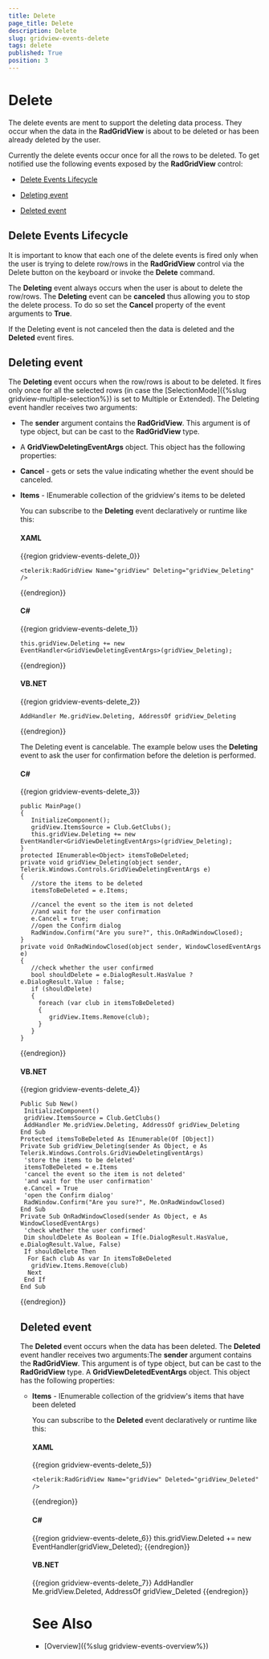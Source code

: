 ```yaml
---
title: Delete
page_title: Delete
description: Delete
slug: gridview-events-delete
tags: delete
published: True
position: 3
---
```


# Delete

The delete events are ment to support the deleting data process. They occur when the data in the __RadGridView__ is about to be deleted or has been already deleted by the user.

Currently the delete events occur once for all the rows to be deleted. To get notified use the following events exposed by the __RadGridView__ control:

* [Delete Events Lifecycle](#delete-events-lifecycle)

* [Deleting event](#deleting-event)

* [Deleted event](#deleted-event)

## Delete Events Lifecycle

It is important to know that each one of the delete events is fired only when the user is trying to delete row/rows in the __RadGridView__ control via the Delete button on the keyboard or invoke the __Delete__ command.

The __Deleting__ event always occurs when the user is about to delete the row/rows. The __Deleting__ event can be __canceled__ thus allowing you to stop the delete process. To do so set the __Cancel__ property of the event arguments to __True__.

If the Deleting event is not canceled then the data is deleted and the __Deleted__ event fires.

## Deleting event

The __Deleting__ event occurs when the row/rows is about to be deleted. It fires only once for all the selected rows (in case the [SelectionMode]({%slug gridview-multiple-selection%}) is set to Multiple or Extended). The Deleting event handler receives two arguments:

* The __sender__ argument contains the __RadGridView__. This argument is of type object, but can be cast to the __RadGridView__ type. 


* A __GridViewDeletingEventArgs__ object. This object has the following properties: 


* __Cancel__ - gets or sets the value indicating whether the event should be canceled. 


* __Items__ - IEnumerable<Object> collection of the gridview's items to be deleted 

You can subscribe to the __Deleting__ event declaratively or runtime like this:

#### __XAML__

{{region gridview-events-delete_0}}

	<telerik:RadGridView Name="gridView" Deleting="gridView_Deleting" />
{{endregion}}


#### __C#__

{{region gridview-events-delete_1}}

	this.gridView.Deleting += new EventHandler<GridViewDeletingEventArgs>(gridView_Deleting);
{{endregion}}


#### __VB.NET__

{{region gridview-events-delete_2}}

	AddHandler Me.gridView.Deleting, AddressOf gridView_Deleting
{{endregion}}


The Deleting event is cancelable. The example below uses the __Deleting__ event to ask the user for confirmation before the deletion is performed.

#### __C#__

{{region gridview-events-delete_3}}

	public MainPage()
	{
	   InitializeComponent();
	   gridView.ItemsSource = Club.GetClubs();
	   this.gridView.Deleting += new EventHandler<GridViewDeletingEventArgs>(gridView_Deleting);
	}
	protected IEnumerable<Object> itemsToBeDeleted;
	private void gridView_Deleting(object sender, Telerik.Windows.Controls.GridViewDeletingEventArgs e)
	{
	   //store the items to be deleted
	   itemsToBeDeleted = e.Items;
	
	   //cancel the event so the item is not deleted
	   //and wait for the user confirmation
	   e.Cancel = true;
	   //open the Confirm dialog
	   RadWindow.Confirm("Are you sure?", this.OnRadWindowClosed);
	}
	private void OnRadWindowClosed(object sender, WindowClosedEventArgs e)
	{
	   //check whether the user confirmed
	   bool shouldDelete = e.DialogResult.HasValue ? e.DialogResult.Value : false;
	   if (shouldDelete)
	   {
	     foreach (var club in itemsToBeDeleted)
	     {
	        gridView.Items.Remove(club);
	     }
	   }
	}
{{endregion}}



#### __VB.NET__

{{region gridview-events-delete_4}}

	Public Sub New()
	 InitializeComponent()
	 gridView.ItemsSource = Club.GetClubs()
	 AddHandler Me.gridView.Deleting, AddressOf gridView_Deleting
	End Sub
	Protected itemsToBeDeleted As IEnumerable(Of [Object])
	Private Sub gridView_Deleting(sender As Object, e As Telerik.Windows.Controls.GridViewDeletingEventArgs)
	 'store the items to be deleted'
	 itemsToBeDeleted = e.Items
	 'cancel the event so the item is not deleted'
	 'and wait for the user confirmation'
	 e.Cancel = True
	 'open the Confirm dialog'
	 RadWindow.Confirm("Are you sure?", Me.OnRadWindowClosed)
	End Sub
	Private Sub OnRadWindowClosed(sender As Object, e As WindowClosedEventArgs)
	 'check whether the user confirmed'
	 Dim shouldDelete As Boolean = If(e.DialogResult.HasValue, e.DialogResult.Value, False)
	 If shouldDelete Then
	  For Each club As var In itemsToBeDeleted
	   gridView.Items.Remove(club)
	  Next
	 End If
	End Sub
{{endregion}}

## Deleted event

The __Deleted__ event occurs when the data has been deleted. The __Deleted__ event handler receives two arguments:The __sender__ argument contains the __RadGridView__. This argument is of type object, but can be cast to the __RadGridView__ type. 
A __GridViewDeletedEventArgs__ object. This object has the following properties: 

* __Items__ - IEnumerable<Object> collection of the gridview's items that have been deleted

You can subscribe to the __Deleted__ event declaratively or runtime like this:

#### __XAML__

{{region gridview-events-delete_5}}

	<telerik:RadGridView Name="gridView" Deleted="gridView_Deleted" />
{{endregion}}

#### __C#__

{{region gridview-events-delete_6}}
	this.gridView.Deleted += new EventHandler<GridViewDeletedEventArgs>(gridView_Deleted);
{{endregion}}


#### __VB.NET__

{{region gridview-events-delete_7}}
	AddHandler Me.gridView.Deleted, AddressOf gridView_Deleted
{{endregion}}


# See Also

 * [Overview]({%slug gridview-events-overview%})
